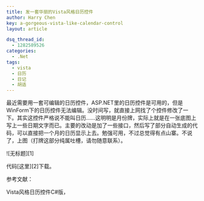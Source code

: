 ```yaml
---
title: 发一套华丽的Vista风格日历控件
author: Harry Chen
key: a-gorgeous-vista-like-calendar-control
layout: article

dsq_thread_id:
  - 1282589526
categories:
  - .Net
tags:
  - vista
  - 日历
  - 日记
  - 胡适
---
```


  最近需要用一套可编辑的日历控件，ASP.NET里的日历控件是可用的，但是WinForm下的日历控件无法编辑。没时间写，就直接上网找了个控件修改了一下。其实这控件严格说不能叫日历……这明明是月份牌，实际上就是在一张底图上写上一些日期文字而已。主要的改动是加了一些接口，然后写了部分自动生成的代码，可以直接把一个月的日历显示上去。勉强可用，不过总觉得有点山寨。不说了，上图（打牌这部分纯属吐槽，请勿随意联系）。

![无标题][1]

  代码[这里][2]下载。

参考文献：

 Vista风格日历控件C#版，

